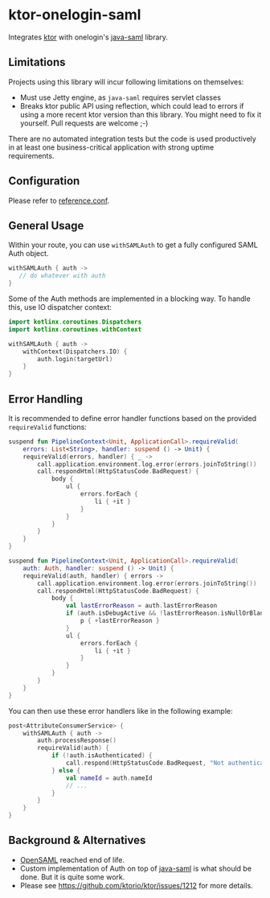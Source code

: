 # ktor-onelogin-saml
Integrates [ktor](ktor.io) with onelogin's
[java-saml](https://github.com/onelogin/java-saml) library.


## Limitations
Projects using this library will incur following limitations
on themselves:

- Must use Jetty engine, as `java-saml` requires servlet classes
- Breaks ktor public API using reflection, which could lead to
  errors if using a more recent ktor version than this library.
  You might need to fix it yourself. Pull requests are welcome ;-)

There are no automated integration tests but the code is used
productively in at least one business-critical application with
strong uptime requirements.


## Configuration
Please refer to [reference.conf](src/main/resources/reference.conf).


## General Usage
Within your route, you can use `withSAMLAuth` to get a fully configured
SAML Auth object.

```kotlin
withSAMLAuth { auth ->
   // do whatever with auth
}
```

Some of the Auth methods are implemented in a blocking way. To handle
this, use IO dispatcher context:

```kotlin
import kotlinx.coroutines.Dispatchers
import kotlinx.coroutines.withContext

withSAMLAuth { auth ->
    withContext(Dispatchers.IO) {
        auth.login(targetUrl)
    }
}
```


## Error Handling
It is recommended to define error handler functions based on the provided
`requireValid` functions:

```kotlin
suspend fun PipelineContext<Unit, ApplicationCall>.requireValid(
    errors: List<String>, handler: suspend () -> Unit) {
    requireValid(errors, handler) { _ ->
        call.application.environment.log.error(errors.joinToString())
        call.respondHtml(HttpStatusCode.BadRequest) {
            body {
                ul {
                    errors.forEach {
                        li { +it }
                    }
                }
            }
        }
    }
}
```

```kotlin
suspend fun PipelineContext<Unit, ApplicationCall>.requireValid(
    auth: Auth, handler: suspend () -> Unit) {
    requireValid(auth, handler) { errors ->
        call.application.environment.log.error(errors.joinToString())
        call.respondHtml(HttpStatusCode.BadRequest) {
            body {
                val lastErrorReason = auth.lastErrorReason
                if (auth.isDebugActive && !lastErrorReason.isNullOrBlank()) {
                    p { +lastErrorReason }
                }
                ul {
                    errors.forEach {
                        li { +it }
                    }
                }
            }
        }
    }
}
```

You can then use these error handlers like in the following example:

```kotlin
post<AttributeConsumerService> {
    withSAMLAuth { auth ->
        auth.processResponse()
        requireValid(auth) {
            if (!auth.isAuthenticated) {
                call.respond(HttpStatusCode.BadRequest, "Not authenticated")
            } else {
                val nameId = auth.nameId
                // ...
            }
        }
    }
}
```


## Background & Alternatives
- [OpenSAML](https://wiki.shibboleth.net/confluence/display/OpenSAML/Home)
  reached end of life.
- Custom implementation of Auth on top of
  [java-saml](https://github.com/onelogin/java-saml/tree/master/core) is
  what should be done. But it is quite some work.
- Please see https://github.com/ktorio/ktor/issues/1212 for more
details.